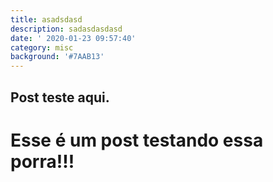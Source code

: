 ```yaml
---
title: asadsdasd
description: sadasdasdasd
date: ' 2020-01-23 09:57:40'
category: misc
background: '#7AAB13'
---
```

## Post teste aqui. 
# Esse é um post testando essa porra!!!
